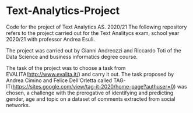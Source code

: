 # Text-Analytics-Project
Code for the project of Text Analytics AS. 2020/21
The following repository refers to the project carried out for the Text Analitycs exam, school year 2020/21 with professor Andrea Esuli.

The project was carried out by Gianni Andreozzi and Riccardo Toti of the Data Science and business informatics degree course.

The task of the project was to choose a task from EVALITA(http://www.evalita.it/) and carry it out. 
The task proposed by Andrea Cimino and Felice Dell'Orletta called TAG-IT(https://sites.google.com/view/tag-it-2020/home-page?authuser=0) was chosen, a challenge with the prerogative of identifying and predicting gender, age and topic on a dataset of comments extracted from social networks.
